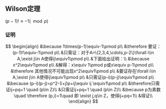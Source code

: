 ## Wilson定理

$(p-1)!\equiv -1(\mod p)$

### 证明

$$
\begin{align}
&\because 1\times(p-1)\equiv-1\pmod p\\
&\therefore 要证：(p-1)!\equiv-1\pmod p\\
&只需证：对于A=\{2,3,4,\cdots,p-2\}\forall i\in A,\exist j\in A使得ij\equiv1\pmod p\\
&下面给出证明：\\
&\because x^2\equiv1\pmod p\\
&解得：x\equiv 1\pmod p或x\equiv p-1\pmod p\\
&\therefore 其他情况不可能出现x^2\equiv1\pmod p\\
&要证存在\forall i\in A,\exist j\in A使得ij\equiv1\pmod p\\
&只需证(p-i)(p-j)\equiv1\pmod p\\
&\because (p-i)(p-j)=p^2-(i+j)p+ij\equiv ij \equiv1\pmod p\\
&\therefore只需证ij=pq+1 \quad (p\in Z)\\
&只需证ij+pq=1 \quad (p\in Z)\\
&\because p为素数\quad \therefore (p,i)=1\quad 即 \exist j,q\in Z，使得ij+pq=1\\
&得证\\
\end{align}
$$



